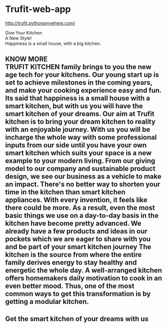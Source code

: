 # Trufit-web-app                                     

http://trufit.pythonanywhere.com/

Give Your Kitchen                                               
A New Style!                                                                   
Happiness is a small house, with a big kitchen.                                                      

KNOW MORE                                                                                                                
TRUFIT KITCHEN family brings to you the new age tech for your kitchens. Our young start up is set to achieve milestones in the coming years, and make your cooking experience easy and fun. Its said that happiness is a small house with a smart kitchen, but with us you will have the smart kitchen of your dreams. Our aim at Trufit kitchen is to bring your dream kitchen to reality with an enjoyable journey. With us you will be incharge the whole way with some professional inputs from our side until you have your own smart kitchen which suits your space is a new example to your modern living. From our giving model to our company and sustainable product design, we see our business as a vehicle to make an impact. There's no better way to shorten your time in the kitchen than smart kitchen appliances. With every invention, it feels like there could be more. As a result, even the most basic things we use on a day-to-day basis in the kitchen have become pretty advanced. We already have a few products and ideas in our pockets which we are eager to share with you and be part of your smart kitchen journey The kitchen is the source from where the entire family derives energy to stay healthy and energetic the whole day. A well-arranged kitchen offers homemakers daily motivation to cook in an even better mood. Thus, one of the most common ways to get this transformation is by getting a modular kitchen.
------------------------------------------------
Get the smart kitchen of your dreams with us
--------------------------------------------------------------------
